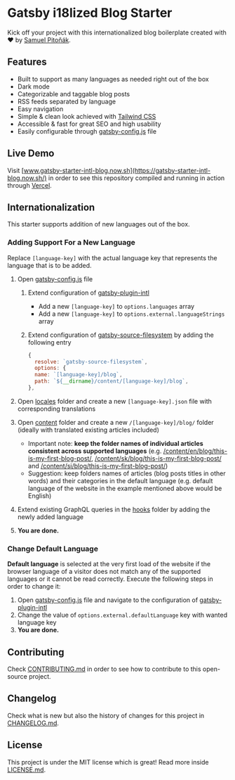 # Gatsby i18lized Blog Starter

Kick off your project with this internationalized blog boilerplate created with ❤️ by [Samuel Pitoňák](https://twitter.com/sampittko).

## Features

- Built to support as many languages as needed right out of the box
- Dark mode
- Categorizable and taggable blog posts
- RSS feeds separated by language
- Easy navigation
- Simple & clean look achieved with [Tailwind CSS](https://tailwindcss.com/)
- Accessible & fast for great SEO and high usability
- Easily configurable through [gatsby-config.js](https://github.com/sampittko/gatsby-starter-intl-blog/blob/master/gatsby-config.js) file

## Live Demo

Visit [www.gatsby-starter-intl-blog.now.sh](https://gatsby-starter-intl-blog.now.sh/) in order to see this repository compiled and running in action through [Vercel](https://vercel.com).

## Internationalization

This starter supports addition of new languages out of the box.

### Adding Support For a New Language

Replace `[language-key]` with the actual language key that represents the language that is to be added.

1. Open [gatsby-config.js](https://github.com/sampittko/gatsby-starter-intl-blog/blob/master/gatsby-config.js) file

   1. Extend configuration of <u>gatsby-plugin-intl</u>

      - Add a new `[language-key]` to `options.languages` array
      - Add a new `[language-key]` to `options.external.languageStrings` array

   2. Extend configuration of <u>gatsby-source-filesystem</u> by adding the following entry

      ```javascript
      {
        resolve: `gatsby-source-filesystem`,
        options: {
        name: `[language-key]/blog`,
        path: `${__dirname}/content/[language-key]/blog`,
      },
      ```

2. Open [locales](https://github.com/sampittko/gatsby-starter-intl-blog/blob/master/src/locales/) folder and create a new `[language-key].json` file with corresponding translations

3. Open [content](https://github.com/sampittko/gatsby-starter-intl-blog/blob/master/content/) folder and create a new `/[language-key]/blog/` folder (ideally with translated existing articles included)

   - Important note: **keep the folder names of individual articles consistent across supported languages** (e.g. <u>/content/en/blog/this-is-my-first-blog-post/</u>, <u>/content/sk/blog/this-is-my-first-blog-post/</u> and <u>/content/si/blog/this-is-my-first-blog-post/</u>)
   - Suggestion: keep folders names of articles (blog posts titles in other words) and their categories in the default language (e.g. default language of the website in the example mentioned above would be English)

4. Extend existing GraphQL queries in the [hooks](https://github.com/sampittko/gatsby-starter-intl-blog/blob/master/src/hooks/) folder by adding the newly added language

5. **You are done.**

### Change Default Language

**Default language** is selected at the very first load of the website if the browser language of a visitor does not match any of the supported languages or it cannot be read correctly. Execute the following steps in order to change it:

1. Open [gatsby-config.js](https://github.com/sampittko/gatsby-starter-intl-blog/blob/master/gatsby-config.js) file and navigate to the configuration of <u>gatsby-plugin-intl</u>
2. Change the value of `options.external.defaultLanguage` key with wanted language key
3. **You are done.**

## Contributing

Check [CONTRIBUTING.md](https://github.com/sampittko/gatsby-starter-intl-blog/blob/master/CONTRIBUTING.md) in order to see how to contribute to this open-source project.

## Changelog

Check what is new but also the history of changes for this project in [CHANGELOG.md](https://github.com/sampittko/gatsby-starter-intl-blog/blob/master/CHANGELOG.md).

## License

This project is under the MIT license which is great! Read more inside [LICENSE.md](https://github.com/sampittko/gatsby-starter-intl-blog/blob/master/LICENSE.md).
